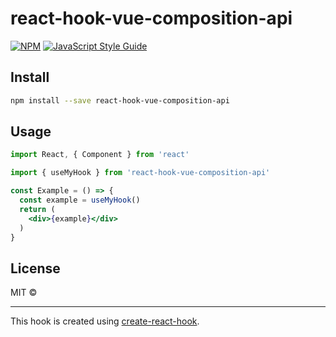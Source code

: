 # react-hook-vue-composition-api

> 

[![NPM](https://img.shields.io/npm/v/react-hook-vue-composition-api.svg)](https://www.npmjs.com/package/react-hook-vue-composition-api) [![JavaScript Style Guide](https://img.shields.io/badge/code_style-standard-brightgreen.svg)](https://standardjs.com)

## Install

```bash
npm install --save react-hook-vue-composition-api
```

## Usage

```jsx
import React, { Component } from 'react'

import { useMyHook } from 'react-hook-vue-composition-api'

const Example = () => {
  const example = useMyHook()
  return (
    <div>{example}</div>
  )
}
```

## License

MIT © [](https://github.com/)

---

This hook is created using [create-react-hook](https://github.com/hermanya/create-react-hook).
